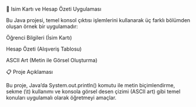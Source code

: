 🪪 Isim Kartı ve Hesap Özeti Uygulaması

Bu Java projesi, temel konsol çıktısı işlemlerini kullanarak üç farklı bölümden oluşan örnek bir uygulamadır:

Öğrenci Bilgileri (İsim Kartı)

Hesap Özeti (Alışveriş Tablosu)

ASCII Art (Metin ile Görsel Oluşturma)

📋 Proje Açıklaması

Bu proje, Java’da System.out.println() komutu ile metin biçimlendirme, sekme (\t) kullanımı
ve konsola görsel desen çizimi (ASCII art) gibi temel konuları uygulamalı olarak öğretmeyi amaçlar.
